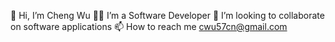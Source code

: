 👋 Hi, I’m Cheng Wu
🧑‍💻 I’m a Software Developer
🌱 I’m looking to collaborate on software applications
📫 How to reach me cwu57cn@gmail.com

<!---
Cheng57/Cheng57 is a ✨ special ✨ repository because its `README.md` (this file) appears on your GitHub profile.
You can click the Preview link to take a look at your changes.
--->
